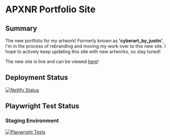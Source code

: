 # APXNR Portfolio Site

## Summary

The new portfolio for my artwork! Formerly known as **'cyberart_by_justin'**, I'm in the process of rebranding and moving my work over to this new site. I hope to actively keep updating this site with new artworks, so stay tuned!

The new site is live and can be viewed [here](https://apxnr.netlify.app)!

## Deployment Status

[![Netlify Status](https://api.netlify.com/api/v1/badges/1885e7e4-350b-4c08-80b8-9ac906ed4b40/deploy-status)](https://app.netlify.com/projects/apxnr/deploys)

## Playwright Test Status

### Staging Environment

[![Playwright Tests](https://github.com/anartisticengineer/apxnr-portfolio/actions/workflows/playwright.yml/badge.svg?branch=staging)](https://github.com/anartisticengineer/apxnr-portfolio/actions/workflows/playwright.yml)
